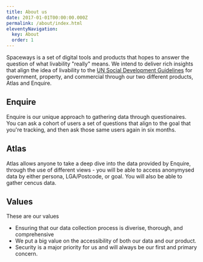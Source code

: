 ```yaml
---
title: About us
date: 2017-01-01T00:00:00.000Z
permalink: /about/index.html
eleventyNavigation:
  key: About
  order: 1
---
```

Spaceways is a set of digital tools and products that hopes to answer the question of what livability "really" means. We intend to deliver rich insights that align the idea of livability to the <a href="https://sdgs.un.org/goals">UN Social Development Guidelines</a> for government, property, and commercial through our two different products, Atlas and Enquire.

## Enquire
Enquire is our unique approach to gathering data through questionaires. You can ask a cohort of users a set of questions that align to the goal that you're tracking, and then ask those same users again in six months.

## Atlas
Atlas allows anyone to take a deep dive into the data provided by Enquire, through the use of different views - you will be able to access anonymysed data by either persona, LGA/Postcode, or goal. You will also be able to gather cencus data.  

## Values
These are our values
- Ensuring that our data collection process is diverise, thorough, and comprehensive
- We put a big value on the accessibility of both our data and our product. 
- Security is a major priority for us and will always be our first and primary concern. 
